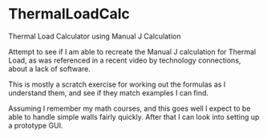 # ThermalLoadCalc
Thermal Load Calculator using Manual J Calculation

Attempt to see if I am able to recreate the Manual J calculation for Thermal Load,
as was referenced in a recent video by technology connections, about a lack of software.

This is mostly a scratch exercise for working out the formulas as I understand them,
and see if they match examples I can find.

Assuming I remember my math courses, and this goes well I expect to be able to handle simple walls
fairly quickly. After that I can look into setting up a prototype GUI.
